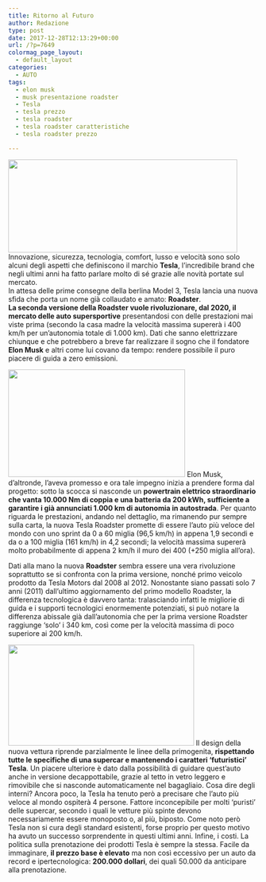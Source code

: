 ```yaml
---
title: Ritorno al Futuro
author: Redazione
type: post
date: 2017-12-28T12:13:29+00:00
url: /?p=7649
colormag_page_layout:
  - default_layout
categories:
  - AUTO
tags:
  - elon musk
  - musk presentazione roadster
  - Tesla
  - tesla prezzo
  - tesla roadster
  - tesla roadster caratteristiche
  - tesla roadster prezzo

---
```

<img decoding="async" loading="lazy" class="wp-image-7651 alignleft" src="https://progressonline.it/wp-content/uploads/2017/12/tesla-300x112.png" alt="" width="461" height="187" />Innovazione, sicurezza, tecnologia, comfort, lusso e velocità sono solo alcuni degli aspetti che definiscono il marchio **Tesla**, l’incredibile brand che negli ultimi anni ha fatto parlare molto di sé grazie alle novità portate sul mercato.  
In attesa delle prime consegne della berlina Model 3, Tesla lancia una nuova sfida che porta un nome già collaudato e amato: **Roadster**.  
**La seconda versione della Roadster vuole rivoluzionare, dal 2020, il mercato delle auto supersportive** presentandosi con delle prestazioni mai viste prima (secondo la casa madre la velocità massima supererà i 400 km/h per un’autonomia totale di 1.000 km). Dati che sanno elettrizzare chiunque e che potrebbero a breve far realizzare il sogno che il fondatore **Elon Musk** e altri come lui covano da tempo: rendere possibile il puro piacere di guida a zero emissioni.

<img decoding="async" loading="lazy" class=" wp-image-7652 alignright" src="https://progressonline.it/wp-content/uploads/2017/12/elon-musk-problemi-tesla-_49575e6d1f37e13d6c52f599d55e2948be5d4-300x169.jpg" alt="" width="356" height="216" /> Elon Musk, d’altronde, l’aveva promesso e ora tale impegno inizia a prendere forma dal progetto: sotto la scocca si nasconde un **powertrain elettrico straordinario che vanta 10.000 Nm di coppia e una batteria da 200 kWh, sufficiente a garantire i già annunciati 1.000 km di autonomia in autostrada**. Per quanto riguarda le prestazioni, andando nel dettaglio, ma rimanendo pur sempre sulla carta, la nuova Tesla Roadster promette di essere l’auto più veloce del mondo con uno sprint da 0 a 60 miglia (96,5 km/h) in appena 1,9 secondi e da o a 100 miglia (161 km/h) in 4,2 secondi; la velocità massima supererà molto probabilmente di appena 2 km/h il muro dei 400 (+250 miglia all’ora).

Dati alla mano la nuova **Roadster** sembra essere una vera rivoluzione soprattutto se si confronta con la prima versione, nonché primo veicolo prodotto da Tesla Motors dal 2008 al 2012. Nonostante siano passati solo 7 anni (2011) dall’ultimo aggiornamento del primo modello Roadster, la differenza tecnologica è davvero tanta: tralasciando infatti le migliorie di guida e i supporti tecnologici enormemente potenziati, si può notare la differenza abissale già dall’autonomia che per la prima versione Roadster raggiunge ‘solo’ i 340 km, così come per la velocità massima di poco superiore ai 200 km/h.

<img decoding="async" loading="lazy" class=" wp-image-7656 alignleft" src="https://progressonline.it/wp-content/uploads/2017/12/tesla-roadster-300x157.jpg" alt="" width="374" height="203" /> Il design della nuova vettura riprende parzialmente le linee della primogenita, **rispettando tutte le specifiche di una supercar e mantenendo i caratteri ‘futuristici’ Tesla**. Un piacere ulteriore è dato dalla possibilità di guidare quest’auto anche in versione decappottabile, grazie al tetto in vetro leggero e rimovibile che si nasconde automaticamente nel bagagliaio. Cosa dire degli interni? Ancora poco, la Tesla ha tenuto però a precisare che l’auto più veloce al mondo ospiterà 4 persone. Fattore inconcepibile per molti ‘puristi’ delle supercar, secondo i quali le vetture più spinte devono necessariamente essere monoposto o, al più, biposto. Come noto però Tesla non si cura degli standard esistenti, forse proprio per questo motivo ha avuto un successo sorprendente in questi ultimi anni. Infine, i costi. La politica sulla prenotazione dei prodotti Tesla è sempre la stessa. Facile da immaginare, **il prezzo base è elevato** ma non così eccessivo per un auto da record e ipertecnologica: **200.000 dollari**, dei quali 50.000 da anticipare alla prenotazione.